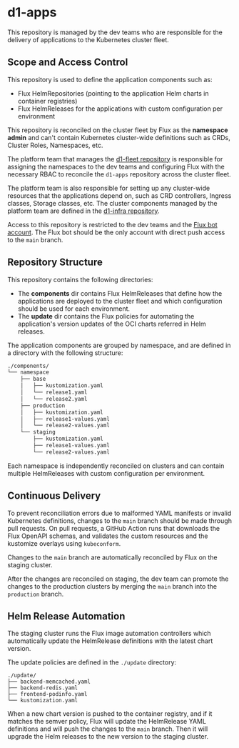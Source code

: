 # d1-apps

This repository is managed by the dev teams who are responsible for
the delivery of applications to the Kubernetes cluster fleet.

## Scope and Access Control

This repository is used to define the application components such as:

- Flux HelmRepositories (pointing to the application Helm charts in container registries)
- Flux HelmReleases for the applications with custom configuration per environment

This repository is reconciled on the cluster fleet by Flux as the **namespace admin**
and can't contain Kubernetes cluster-wide definitions such as CRDs, Cluster Roles, Namespaces, etc.

The platform team that manages the [d1-fleet repository](https://github.com/controlplaneio-fluxcd/d1-fleet)
is responsible for assigning the namespaces to the dev teams and configuring Flux with the
necessary RBAC to reconcile the `d1-apps` repository across the cluster fleet.

The platform team is also responsible for setting up any cluster-wide resources that the applications
depend on, such as CRD controllers, Ingress classes, Storage classes, etc. The cluster components
managed by the platform team are defined in the
[d1-infra repository](https://github.com/controlplaneio-fluxcd/d1-infra).

Access to this repository is restricted to the dev teams and the
[Flux bot account](https://github.com/controlplaneio-fluxcd/d1-fleet?tab=readme-ov-file#create-a-github-account-for-flux).
The Flux bot should be the only account with direct push access to the `main` branch.

## Repository Structure

This repository contains the following directories:

- The **components** dir contains Flux HelmReleases that define how the applications
  are deployed to the cluster fleet and which configuration should be used for each environment.
- The **update** dir contains the Flux policies for automating the application's
  version updates of the OCI charts referred in Helm releases.

The application components are grouped by namespace, and are defined in a directory with the following structure:

```sh
./components/
└── namespace
    ├── base
    │   ├── kustomization.yaml
    │   └── release1.yaml
    │   └── release2.yaml
    ├── production
    │   ├── kustomization.yaml
    │   ├── release1-values.yaml
    │   └── release2-values.yaml
    └── staging
        ├── kustomization.yaml
        ├── release1-values.yaml
        └── release2-values.yaml
```

Each namespace is independently reconciled on clusters and can
contain multiple HelmReleases with custom configuration per environment.

## Continuous Delivery

To prevent reconciliation errors due to malformed YAML manifests or invalid Kubernetes definitions,
changes to the `main` branch should be made through pull requests. On pull requests, a GitHub Action
runs that downloads the Flux OpenAPI schemas, and validates the custom resources and the kustomize
overlays using `kubeconform`.

Changes to the `main` branch are automatically reconciled by Flux on the staging cluster.

After the changes are reconciled on staging, the dev team can promote the changes
to the production clusters by merging the `main` branch into the `production` branch.

## Helm Release Automation

The staging cluster runs the Flux image automation controllers which automatically
update the HelmRelease definitions with the latest chart version.

The update policies are defined in the `./update` directory:

```shell
./update/
├── backend-memcached.yaml
├── backend-redis.yaml
├── frontend-podinfo.yaml
└── kustomization.yaml
```

When a new chart version is pushed to the container registry, and if it matches the semver policy,
Flux will update the HelmRelease YAML definitions and will push the changes to the `main` branch.
Then it will upgrade the Helm releases to the new version to the staging cluster.

